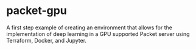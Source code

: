 # packet-gpu
A first step example of creating an environment that allows for the implementation of deep learning in a GPU supported Packet server using Terraform, Docker, and Jupyter.

